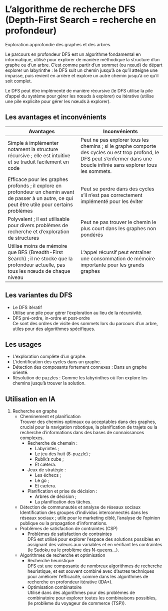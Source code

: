 # **L’algorithme de recherche DFS (Depth-First Search = recherche en profondeur)**

Exploration approfondie des graphes et des arbres.

Le parcours en profondeur DFS est un algorithme fondamental en informatique, utilisé pour explorer de manière méthodique la structure d’un graphe ou d’un arbre. C’est comme partir d’un sommet (ou nœud) de départ explorer un labyrinthe : le DFS suit un chemin jusqu’à ce qu’il atteigne une impasse, puis revient en arrière et explore un autre chemin jusqu’à ce qu’il soit complet.

Le DFS peut être implémenté de manière récursive (le DFS utilise la pile d’appel du système pour gérer les nœuds à explorer) ou itérative (utilise une pile explicite pour gérer les nœuds à explorer).
## **Les avantages et inconvénients**
Avantages | Inconvénients
---|---
Simple à implémenter notament la structure récursive ; elle est intuitive et se traduit facilement en code | Peut ne pas explorer tous les chemins ; si le graphe comporte des cycles ou est trop profond, le DFS peut s’enfermer dans une boucle infinie sans explorer tous les sommets.
Efficace pour les graphes profonds  ; il explore en profondeur un chemin avant de passer à un autre, ce qui peut être utile pour certains problèmes | Peut se perdre dans des cycles s’il n’est pas correctement implémenté pour les éviter
Polyvalent ; il est utilisable pour divers problèmes de recherche et d’exploration de structures | Peut ne pas trouver le chemin le plus court dans les graphes non pondérés
Utilise moins de mémoire que BFS (Breadth-First Search) ; il ne stocke que la profondeur actuelle, pas tous les nœuds de chaque niveau | L’appel récursif peut entraîner une consommation de mémoire importante pour les grands graphes
## **Les variantes du DFS**
* Le DFS itératif  
  Utilise une pile pour gérer l’exploration au lieu de la récursivité.
* DFS pré-ordre, in-ordre et post-ordre  
  Ce sont des ordres de visite des sommets lors du parcours d’un arbre, utiles pour des algorithmes spécifiques.
## **Les usages**
* L’exploration complète d’un graphe.
* L’identification des cycles dans un graphe.
* Détection des composants fortement connexes : Dans un graphe orienté.
* Résolution de puzzles : Comme les labyrinthes où l’on explore les chemins jusqu’à trouver la solution.

## **Utilisation en IA**
1. Recherche en graphe  
   * Cheminement et planification  
     Trouver des chemins optimaux ou acceptables dans des graphes, crucial pour la navigation robotique, la planification de trajets ou la recherche d’informations dans des bases de connaissances complexes.
     * Recherche de chemain :
       * Labyrintes ;
       * Le jeu des huit (8-puzzle) ;
       * Rubik’s cube ;
       * Et cætera.
     * Jeux de stratégie :
       * Les échecs ;
       * Le go ;
       * Et cætera.
     * Planification et prise de décision :
       * Arbres de décision ;
       * La planification des tâches.
   * Détection de communautés et analyse de réseaux sociaux  
     Identification des groupes d’individus interconnectés dans les réseaux sociaux ; utile pour le marketing ciblé, l’analyse de l’opinion publique ou la propagation d’informations.
   * Problèmes de satisfaction de contraintes (CSP)
     * Problèmes de satisfaction de contraintes  
       DFS est utilisé pour explorer l’espace des solutions possibles en assignant des valeurs aux variables et en vérifiant les contraintes (le Sudoku ou le problème des N-queens…).
   * Algorithmes de recherche et optimisation
     * Recherche heuristique  
       DFS est une composante de nombreux algorithmes de recherche heuristique, et est souvent combiné avec d’autres techniques pour améliorer l’efficacité, comme dans les algorithmes de recherche en profondeur itérative (IDA*).
     * Optimisation combinatoire  
       Utilisé dans des algorithmes pour des problèmes de combinatoire pour explorer toutes les combinaisons possibles, (le problème du voyageur de commerce (TSP)).
